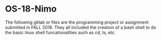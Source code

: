 # OS-18-Nimo
The following gitlab or files are the programming project or assignment submitted in FALL 2018. 
They all included the creation of a bash shell to do the basic linux shell funcationalities such as cd, ls, etc.
